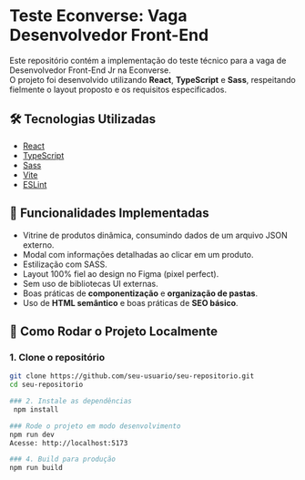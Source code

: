 # Teste Econverse: Vaga Desenvolvedor Front-End

Este repositório contém a implementação do teste técnico para a vaga de Desenvolvedor Front-End Jr na Econverse.  
O projeto foi desenvolvido utilizando **React**, **TypeScript** e **Sass**, respeitando fielmente o layout proposto e os requisitos especificados.



## 🛠️ Tecnologias Utilizadas

- [React](https://reactjs.org/)
- [TypeScript](https://www.typescriptlang.org/)
- [Sass](https://sass-lang.com/)
- [Vite](https://vitejs.dev/)
- [ESLint](https://eslint.org/)

## 🎯 Funcionalidades Implementadas

- Vitrine de produtos dinâmica, consumindo dados de um arquivo JSON externo.
- Modal com informações detalhadas ao clicar em um produto.
- Estilização com SASS.
- Layout 100% fiel ao design no Figma (pixel perfect).
- Sem uso de bibliotecas UI externas.
- Boas práticas de **componentização** e **organização de pastas**.
- Uso de **HTML semântico** e boas práticas de **SEO básico**.

## 🧪 Como Rodar o Projeto Localmente

### 1. Clone o repositório

```bash
git clone https://github.com/seu-usuario/seu-repositorio.git
cd seu-repositorio

### 2. Instale as dependências
 npm install

### Rode o projeto em modo desenvolvimento 
npm run dev 
Acesse: http://localhost:5173

### 4. Build para produção 
npm run build


